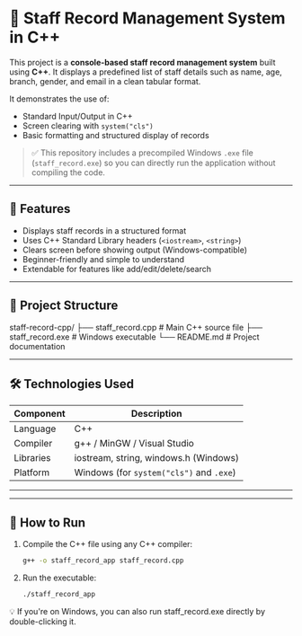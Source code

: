 # 🧾 Staff Record Management System in C++

This project is a **console-based staff record management system** built using **C++**. It displays a predefined list of staff details such as name, age, branch, gender, and email in a clean tabular format.

It demonstrates the use of:
- Standard Input/Output in C++
- Screen clearing with `system("cls")`
- Basic formatting and structured display of records

> ✅ This repository includes a precompiled Windows `.exe` file (`staff_record.exe`) so you can directly run the application without compiling the code.

---

## 🎯 Features

- Displays staff records in a structured format
- Uses C++ Standard Library headers (`<iostream>`, `<string>`)
- Clears screen before showing output (Windows-compatible)
- Beginner-friendly and simple to understand
- Extendable for features like add/edit/delete/search

---

## 📁 Project Structure

staff-record-cpp/
├── staff_record.cpp # Main C++ source file
├── staff_record.exe # Windows executable
└── README.md # Project documentation


---

## 🛠 Technologies Used

| Component     | Description                          |
|---------------|--------------------------------------|
| Language      | C++                                  |
| Compiler      | g++ / MinGW / Visual Studio          |
| Libraries     | iostream, string, windows.h (Windows)|
| Platform      | Windows (for `system("cls")` and `.exe`) |

---


---

## 🚀 How to Run

1. Compile the C++ file using any C++ compiler:

   ```bash
   g++ -o staff_record_app staff_record.cpp

2. Run the executable:

   ```bash
   ./staff_record_app

💡 If you're on Windows, you can also run staff_record.exe directly by double-clicking it.
